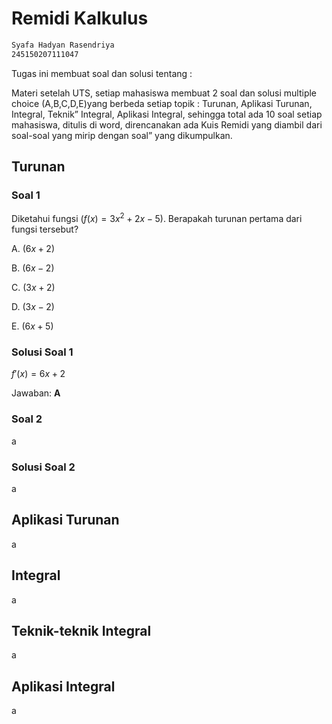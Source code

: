 # Remidi Kalkulus

```txt
Syafa Hadyan Rasendriya
245150207111047
```

Tugas ini membuat soal dan solusi tentang :

Materi setelah UTS, setiap mahasiswa membuat 2 soal dan solusi multiple choice (A,B,C,D,E)yang berbeda setiap topik : Turunan, Aplikasi Turunan, Integral, Teknik” Integral, Aplikasi Integral, sehingga total ada 10 soal setiap mahasiswa, ditulis di word, direncanakan ada Kuis Remidi yang diambil dari soal-soal yang mirip dengan soal” yang dikumpulkan.

## Turunan

### Soal 1

Diketahui fungsi $\left( f(x) = 3x^2 + 2x - 5 \right)$. Berapakah turunan pertama dari fungsi tersebut?

A. $\left( 6x + 2 \right)$

B. $\left( 6x - 2 \right)$

C. $\left( 3x + 2 \right)$

D. $\left( 3x - 2 \right)$

E. $\left( 6x + 5 \right)$

### Solusi Soal 1

$f'(x) = 6x + 2$

Jawaban: **A**

### Soal 2

a

### Solusi Soal 2

a

## Aplikasi Turunan

a

## Integral

a

## Teknik-teknik Integral

a

## Aplikasi Integral

a

